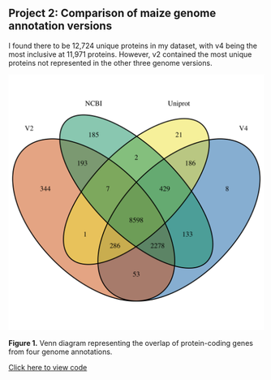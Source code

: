 ## Project 2: Comparison of maize genome annotation versions

I found there to be 12,724 unique proteins in my dataset, with v4 being the most inclusive at 11,971 proteins. However, v2 contained the most unique proteins not represented in the other three genome versions.

<img src="images/ProteinVen.png?raw=true"/>

**Figure 1.** Venn diagram representing the overlap of protein-coding genes from four genome annotations.

[Click here to view code](https://github.com/devonbirdseye/V4pro/blob/master/V4pro.Rmd)
